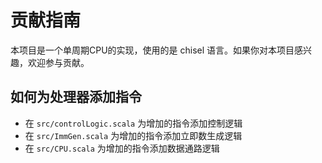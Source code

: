 # 贡献指南

本项目是一个单周期CPU的实现，使用的是 chisel 语言。如果你对本项目感兴趣，欢迎参与贡献。

## 如何为处理器添加指令

- 在 `src/controlLogic.scala` 为增加的指令添加控制逻辑
- 在 `src/ImmGen.scala` 为增加的指令添加立即数生成逻辑
- 在 `src/CPU.scala` 为增加的指令添加数据通路逻辑
